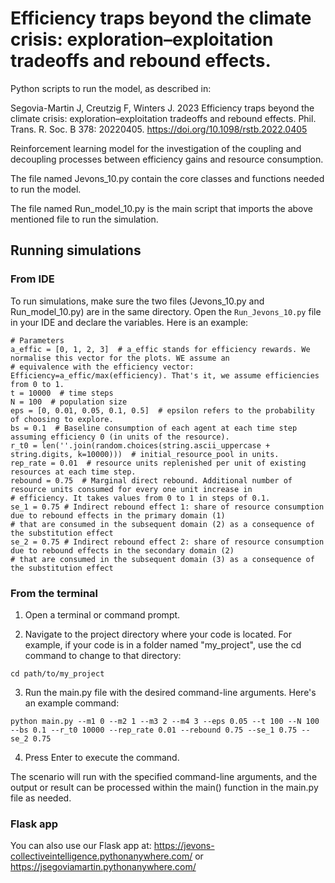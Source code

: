 # Efficiency traps beyond the climate crisis: exploration–exploitation tradeoffs and rebound effects.

Python scripts to run the model, as described in:

Segovia-Martin J, Creutzig F, Winters J. 2023 Efficiency traps beyond the climate crisis: exploration–exploitation tradeoffs and rebound effects. Phil. Trans. R. Soc. B 
378: 20220405.
https://doi.org/10.1098/rstb.2022.0405

Reinforcement learning model for the investigation of the coupling and decoupling processes between efficiency gains and resource consumption.

The file named Jevons_10.py contain the core classes and functions needed to run the model.

The file named Run_model_10.py is the main script that imports the above mentioned file to run the simulation.

## Running simulations

### From IDE

To run simulations, make sure the two files (Jevons_10.py and Run_model_10.py) are in the same directory. Open the ```Run_Jevons_10.py``` file in your IDE and declare the variables. Here is an example:

```
# Parameters
a_effic = [0, 1, 2, 3]  # a_effic stands for efficiency rewards. We normalise this vector for the plots. WE assume an
# equivalence with the efficiency vector: Efficiency=a_effic/max(efficiency). That's it, we assume efficiencies from 0 to 1.
t = 10000  # time steps
N = 100  # population size
eps = [0, 0.01, 0.05, 0.1, 0.5]  # epsilon refers to the probability of choosing to explore.
bs = 0.1  # Baseline consumption of each agent at each time step assuming efficiency 0 (in units of the resource).
r_t0 = len(''.join(random.choices(string.ascii_uppercase + string.digits, k=10000)))  # initial_resource_pool in units.
rep_rate = 0.01  # resource units replenished per unit of existing resources at each time step.
rebound = 0.75  # Marginal direct rebound. Additional number of resource units consumed for every one unit increase in
# efficiency. It takes values from 0 to 1 in steps of 0.1.
se_1 = 0.75 # Indirect rebound effect 1: share of resource consumption due to rebound effects in the primary domain (1)
# that are consumed in the subsequent domain (2) as a consequence of the substitution effect
se_2 = 0.75 # Indirect rebound effect 2: share of resource consumption due to rebound effects in the secondary domain (2)
# that are consumed in the subsequent domain (3) as a consequence of the substitution effect
```

### From the terminal

1. Open a terminal or command prompt.

2. Navigate to the project directory where your code is located. For example, if your code is in a folder named "my_project", use the cd command to change to that directory:
```
cd path/to/my_project
```

3. Run the main.py file with the desired command-line arguments. Here's an example command:
```
python main.py --m1 0 --m2 1 --m3 2 --m4 3 --eps 0.05 --t 100 --N 100 --bs 0.1 --r_t0 10000 --rep_rate 0.01 --rebound 0.75 --se_1 0.75 --se_2 0.75
```
4. Press Enter to execute the command.

The scenario will run with the specified command-line arguments, and the output or result can be processed within the main() function in the main.py file as needed.

### Flask app

You can also use our Flask app at: https://jevons-collectiveintelligence.pythonanywhere.com/ or https://jsegoviamartin.pythonanywhere.com/
